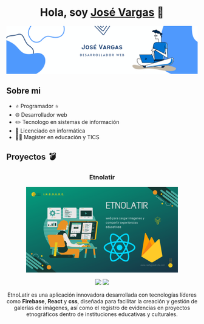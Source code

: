 <div align="center">
<h1 align="center">Hola, soy <a href="https://josevargasportafolio.netlify.app/">José Vargas</a> 👋</h1>
</div>
<img src="./img//bannergithub.png">

## Sobre mi

- ⭐ Programador ⭐
- 🌐 Desarrollador web
- ✏️ Tecnologo en sistemas de información
- 📗 Licenciado en informática
- 🧑‍🏫 Magister en educación y TICS
  <br>

## Proyectos _💣_

<h3 align="center">Etnolatir</h3>
<div align="center">                                       
<a href="https://github.com/Josevargas1289/Etnolatir.git" target="_blank"><img src="./img//2.png" width="400" alt="EtnoLatir"></a>
<br>
<p>
<!-- <a href="https://github.com/Josevargas1289/Etnolatir.git" target="_blank"> -->
<img src="https://img.shields.io/badge/C%C3%93DIGO-80ffaa?style=for-the-badge&logo=github&logoColor=black">
</a>
<a href="https://github.com/Josevargas1289/Etnolatir.git">
<img src="https://img.shields.io/badge/-GitHub-green?style=for-the-badge&color=3fFD7f">
</a>
</p>
EtnoLatir es una aplicación innovadora desarrollada con tecnologías líderes como <strong>Firebase</strong>, <strong>React</strong> y <strong>css</strong>, diseñada para facilitar la creación y gestión de galerías de imágenes, así como el registro de evidencias en proyectos etnográficos dentro de instituciones educativas y culturales.
</div>                                                             
</table>                                                                                 
</div>
<br>
<!--  -->
